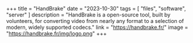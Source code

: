 +++
title = "HandBrake"
date = "2023-10-30"
tags = [
    "files",
    "software",
    "server"
]
description = "HandBrake is a open-source tool, built by volunteers, for converting video from nearly any format to a selection of modern, widely supported codecs."
link = "https://handbrake.fr/"
image = "https://handbrake.fr/img/logo.png"
+++
